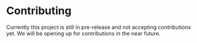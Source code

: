 # Contributing

Currently this project is still in pre-release and not accepting contributions yet. We will be opening up for 
contributions in the near future.